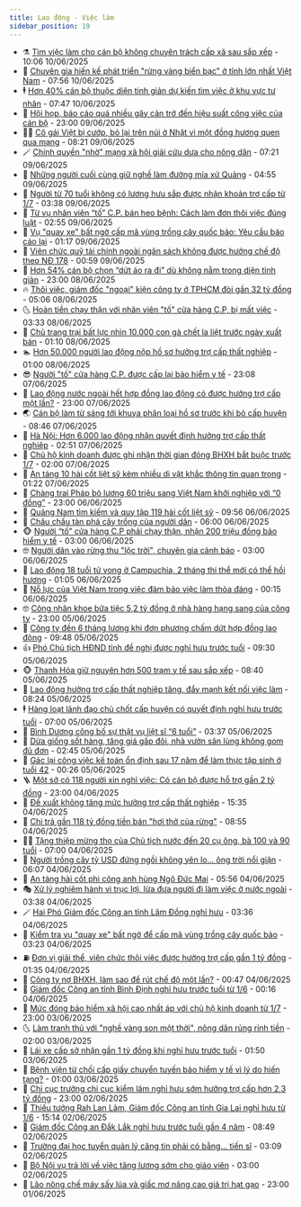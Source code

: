 ```yaml
---
title: Lao động - Việc làm
sidebar_position: 19
---
```


<!-- dantri-lao-dong-viec-lam:START -->
- ⚗️ [Tìm việc làm cho cán bộ không chuyên trách cấp xã sau sắp xếp](https://dantri.com.vn/lao-dong-viec-lam/tim-viec-lam-cho-can-bo-khong-chuyen-trach-cap-xa-sau-sap-xep-20250610163212240.htm) - 10:06 10/06/2025
- 🙉 [Chuyên gia hiến kế phát triển &quot;rừng vàng biển bạc&quot; ở tỉnh lớn nhất Việt Nam](https://dantri.com.vn/lao-dong-viec-lam/chuyen-gia-hien-ke-phat-trien-rung-vang-bien-bac-o-tinh-lon-nhat-viet-nam-20250610141312170.htm) - 07:56 10/06/2025
- 🕴 [Hơn 40% cán bộ thuộc diện tinh giản dự kiến tìm việc ở khu vực tư nhân](https://dantri.com.vn/lao-dong-viec-lam/hon-40-can-bo-thuoc-dien-tinh-gian-du-kien-tim-viec-o-khu-vuc-tu-nhan-20250610141626241.htm) - 07:47 10/06/2025
- 🧐 [Hội họp, báo cáo quá nhiều gây cản trở đến hiệu suất công việc của cán bộ](https://dantri.com.vn/lao-dong-viec-lam/hoi-hop-bao-cao-qua-nhieu-gay-can-tro-den-hieu-suat-cong-viec-cua-can-bo-20250609105143981.htm) - 23:00 09/06/2025
- 🧑‍💻 [Cô gái Việt bị cướp, bỏ lại trên núi ở Nhật vì một đồng hương quen qua mạng](https://dantri.com.vn/lao-dong-viec-lam/co-gai-viet-bi-cuop-bo-lai-tren-nui-o-nhat-vi-mot-dong-huong-quen-qua-mang-20250609115859303.htm) - 08:21 09/06/2025
- 🪄 [Chính quyền &quot;nhờ&quot; mạng xã hội giải cứu dưa cho nông dân](https://dantri.com.vn/lao-dong-viec-lam/chinh-quyen-nho-mang-xa-hoi-giai-cuu-dua-cho-nong-dan-20250609122720385.htm) - 07:21 09/06/2025
- 🦣 [Những người cuối cùng giữ nghề làm đường mía xứ Quảng](https://dantri.com.vn/lao-dong-viec-lam/nhung-nguoi-cuoi-cung-giu-nghe-lam-duong-mia-xu-quang-20250608162528476.htm) - 04:55 09/06/2025
- 🎡 [Người từ 70 tuổi không có lương hưu sắp được nhận khoản trợ cấp từ 1/7](https://dantri.com.vn/lao-dong-viec-lam/nguoi-tu-70-tuoi-khong-co-luong-huu-sap-duoc-nhan-khoan-tro-cap-tu-17-20250609101427008.htm) - 03:38 09/06/2025
- 🦍 [Từ vụ nhân viên “tố” C.P. bán heo bệnh: Cách làm đơn thôi việc đúng luật](https://dantri.com.vn/lao-dong-viec-lam/tu-vu-nhan-vien-to-cp-ban-heo-benh-cach-lam-don-thoi-viec-dung-luat-20250609092133459.htm) - 02:55 09/06/2025
- 🫶 [Vụ &quot;quay xe&quot; bất ngờ cấp mã vùng trồng cây quốc bảo: Yêu cầu báo cáo lại](https://dantri.com.vn/lao-dong-viec-lam/vu-quay-xe-bat-ngo-cap-ma-vung-trong-cay-quoc-bao-yeu-cau-bao-cao-lai-20250609071907009.htm) - 01:17 09/06/2025
- 🥸 [Viên chức quỹ tài chính ngoài ngân sách không được hưởng chế độ theo NĐ 178](https://dantri.com.vn/lao-dong-viec-lam/vien-chuc-quy-tai-chinh-ngoai-ngan-sach-khong-duoc-huong-che-do-theo-nd-178-20250608200212660.htm) - 00:59 09/06/2025
- 🎡 [Hơn 54% cán bộ chọn “dứt áo ra đi” dù không nằm trong diện tinh giản](https://dantri.com.vn/lao-dong-viec-lam/hon-54-can-bo-chon-dut-ao-ra-di-du-khong-nam-trong-dien-tinh-gian-20250608192106117.htm) - 23:00 08/06/2025
- 🔥 [Thôi việc, giám đốc &quot;ngoại&quot; kiện công ty ở TPHCM đòi gần 32 tỷ đồng](https://dantri.com.vn/lao-dong-viec-lam/thoi-viec-giam-doc-ngoai-kien-cong-ty-o-tphcm-doi-gan-32-ty-dong-20250608113240907.htm) - 05:06 08/06/2025
- 🌜 [Hoàn tiền chạy thận với nhân viên &quot;tố&quot; cửa hàng C.P, bị mất việc](https://dantri.com.vn/lao-dong-viec-lam/hoan-tien-chay-than-voi-nhan-vien-to-cua-hang-cp-bi-mat-viec-20250607200857790.htm) - 03:33 08/06/2025
- 🤭 [Chủ trang trại bất lực nhìn 10.000 con gà chết la liệt trước ngày xuất bán](https://dantri.com.vn/lao-dong-viec-lam/chu-trang-trai-bat-luc-nhin-10000-con-ga-chet-la-liet-truoc-ngay-xuat-ban-20250607235629111.htm) - 01:10 08/06/2025
- 🏊 [Hơn 50.000 người lao động nộp hồ sơ hưởng trợ cấp thất nghiệp](https://dantri.com.vn/lao-dong-viec-lam/hon-50000-nguoi-lao-dong-nop-ho-so-huong-tro-cap-that-nghiep-20250604163944891.htm) - 01:00 08/06/2025
- 😎 [Người &quot;tố&quot; cửa hàng C.P. được cấp lại bảo hiểm y tế](https://dantri.com.vn/lao-dong-viec-lam/nguoi-to-cua-hang-cp-duoc-cap-lai-bao-hiem-y-te-20250607220958007.htm) - 23:08 07/06/2025
- 🤖 [Lao động nước ngoài hết hợp đồng lao động có được hưởng trợ cấp một lần?](https://dantri.com.vn/lao-dong-viec-lam/lao-dong-nuoc-ngoai-het-hop-dong-lao-dong-co-duoc-huong-tro-cap-mot-lan-20250602132024630.htm) - 23:00 07/06/2025
- 🌏 [Cán bộ làm từ sáng tới khuya phân loại hồ sơ trước khi bỏ cấp huyện](https://dantri.com.vn/lao-dong-viec-lam/can-bo-lam-tu-sang-toi-khuya-phan-loai-ho-so-truoc-khi-bo-cap-huyen-20250607141742792.htm) - 08:46 07/06/2025
- 🦏 [Hà Nội: Hơn 6.000 lao động nhận quyết định hưởng trợ cấp thất nghiệp](https://dantri.com.vn/lao-dong-viec-lam/ha-noi-hon-6000-lao-dong-nhan-quyet-dinh-huong-tro-cap-that-nghiep-20250607094206961.htm) - 02:51 07/06/2025
- 🤔 [Chủ hộ kinh doanh được ghi nhận thời gian đóng BHXH bắt buộc trước 1/7](https://dantri.com.vn/lao-dong-viec-lam/chu-ho-kinh-doanh-duoc-ghi-nhan-thoi-gian-dong-bhxh-bat-buoc-truoc-17-20250607074428196.htm) - 02:00 07/06/2025
- 🌮 [An táng 10 hài cốt liệt sỹ kèm nhiều di vật khắc thông tin quan trọng](https://dantri.com.vn/lao-dong-viec-lam/an-tang-10-hai-cot-liet-sy-kem-nhieu-di-vat-khac-thong-tin-quan-trong-20250606163709266.htm) - 01:22 07/06/2025
- 💪 [Chàng trai Pháp bỏ lương 60 triệu sang Việt Nam khởi nghiệp với “0 đồng”](https://dantri.com.vn/lao-dong-viec-lam/chang-trai-phap-bo-luong-60-trieu-sang-viet-nam-khoi-nghiep-voi-0-dong-20250604091135141.htm) - 23:00 06/06/2025
- 💪 [Quảng Nam tìm kiếm và quy tập 119 hài cốt liệt sỹ](https://dantri.com.vn/lao-dong-viec-lam/quang-nam-tim-kiem-va-quy-tap-119-hai-cot-liet-sy-20250606145927635.htm) - 09:56 06/06/2025
- 🦒 [Châu chấu tàn phá cây trồng của người dân](https://dantri.com.vn/lao-dong-viec-lam/chau-chau-tan-pha-cay-trong-cua-nguoi-dan-20250605173616108.htm) - 06:00 06/06/2025
- 🐵 [Người “tố” cửa hàng C.P phải chạy thận, nhận 200 triệu đồng bảo hiểm y tế](https://dantri.com.vn/lao-dong-viec-lam/nguoi-to-cua-hang-cp-phai-chay-than-nhan-200-trieu-dong-bao-hiem-y-te-20250606093712092.htm) - 03:00 06/06/2025
- 🤓 [Người dân vào rừng thu &quot;lộc trời&quot;, chuyên gia cảnh báo](https://dantri.com.vn/lao-dong-viec-lam/nguoi-dan-vao-rung-thu-loc-troi-chuyen-gia-canh-bao-20250605180250137.htm) - 03:00 06/06/2025
- 🧐 [Lao động 18 tuổi tử vong ở Campuchia, 2 tháng thi thể mới có thể hồi hương](https://dantri.com.vn/lao-dong-viec-lam/lao-dong-18-tuoi-tu-vong-o-campuchia-2-thang-thi-the-moi-co-the-hoi-huong-20250605165251775.htm) - 01:05 06/06/2025
- 💪 [Nỗ lực của Việt Nam trong việc đảm bảo việc làm thỏa đáng](https://dantri.com.vn/lao-dong-viec-lam/no-luc-cua-viet-nam-trong-viec-dam-bao-viec-lam-thoa-dang-20250605205958780.htm) - 00:15 06/06/2025
- 🤓 [Công nhân khoe bữa tiệc 5,2 tỷ đồng ở nhà hàng hạng sang của công ty](https://dantri.com.vn/lao-dong-viec-lam/cong-nhan-khoe-bua-tiec-52-ty-dong-o-nha-hang-hang-sang-cua-cong-ty-20250605165640882.htm) - 23:00 05/06/2025
- 💯 [Công ty đền 6 tháng lương khi đơn phương chấm dứt hợp đồng lao động](https://dantri.com.vn/lao-dong-viec-lam/cong-ty-den-6-thang-luong-khi-don-phuong-cham-dut-hop-dong-lao-dong-20250605150910183.htm) - 09:48 05/06/2025
- 👍 [Phó Chủ tịch HĐND tỉnh đề nghị được nghỉ hưu trước tuổi](https://dantri.com.vn/lao-dong-viec-lam/pho-chu-tich-hdnd-tinh-de-nghi-duoc-nghi-huu-truoc-tuoi-20250605161831834.htm) - 09:30 05/06/2025
- 🐵 [Thanh Hóa giữ nguyên hơn 500 trạm y tế sau sắp xếp](https://dantri.com.vn/lao-dong-viec-lam/thanh-hoa-giu-nguyen-hon-500-tram-y-te-sau-sap-xep-20250605115722341.htm) - 08:40 05/06/2025
- 💂 [Lao động hưởng trợ cấp thất nghiệp tăng, đẩy mạnh kết nối việc làm](https://dantri.com.vn/lao-dong-viec-lam/lao-dong-huong-tro-cap-that-nghiep-tang-day-manh-ket-noi-viec-lam-20250604195706920.htm) - 08:24 05/06/2025
- 🕴 [Hàng loạt lãnh đạo chủ chốt cấp huyện có quyết định nghỉ hưu trước tuổi](https://dantri.com.vn/lao-dong-viec-lam/hang-loat-lanh-dao-chu-chot-cap-huyen-co-quyet-dinh-nghi-huu-truoc-tuoi-20250605100431023.htm) - 07:00 05/06/2025
- 👀 [Bình Dương công bố sự thật vụ liệt sĩ “6 tuổi”](https://dantri.com.vn/lao-dong-viec-lam/binh-duong-cong-bo-su-that-vu-liet-si-6-tuoi-20250605103321020.htm) - 03:37 05/06/2025
- 🦄 [Dừa giống sốt hàng, tăng giá gấp đôi, nhà vườn săn lùng không gom đủ đơn](https://dantri.com.vn/lao-dong-viec-lam/dua-giong-sot-hang-tang-gia-gap-doi-nha-vuon-san-lung-khong-gom-du-don-20250604100934197.htm) - 02:45 05/06/2025
- 🔭 [Gác lại công việc kế toán ổn định sau 17 năm để làm thực tập sinh ở tuổi 42](https://dantri.com.vn/lao-dong-viec-lam/gac-lai-cong-viec-ke-toan-on-dinh-sau-17-nam-de-lam-thuc-tap-sinh-o-tuoi-42-20250604104710911.htm) - 00:26 05/06/2025
- 🪜 [Một sở có 118 người xin nghỉ việc: Có cán bộ được hỗ trợ gần 2 tỷ đồng](https://dantri.com.vn/lao-dong-viec-lam/mot-so-co-118-nguoi-xin-nghi-viec-co-can-bo-duoc-ho-tro-gan-2-ty-dong-20250604145431631.htm) - 23:00 04/06/2025
- 🌊 [Đề xuất không tăng mức hưởng trợ cấp thất nghiệp](https://dantri.com.vn/lao-dong-viec-lam/de-xuat-khong-tang-muc-huong-tro-cap-that-nghiep-20250604175010496.htm) - 15:35 04/06/2025
- 💯 [Chi trả gần 118 tỷ đồng tiền bán &quot;hơi thở của rừng&quot;](https://dantri.com.vn/lao-dong-viec-lam/chi-tra-gan-118-ty-dong-tien-ban-hoi-tho-cua-rung-20250604141542742.htm) - 08:55 04/06/2025
- 👨‍🏫 [Tặng thiệp mừng thọ của Chủ tịch nước đến 20 cụ ông, bà 100 và 90 tuổi](https://dantri.com.vn/lao-dong-viec-lam/tang-thiep-mung-tho-cua-chu-tich-nuoc-den-20-cu-ong-ba-100-va-90-tuoi-20250604134242877.htm) - 07:00 04/06/2025
- 🙉 [Người trồng cây tỷ USD đứng ngồi không yên lo... ông trời nổi giận](https://dantri.com.vn/lao-dong-viec-lam/nguoi-trong-cay-ty-usd-dung-ngoi-khong-yen-lo-ong-troi-noi-gian-20250603151701554.htm) - 06:07 04/06/2025
- 🦄 [An táng hài cốt phi công anh hùng Ngô Đức Mai](https://dantri.com.vn/lao-dong-viec-lam/an-tang-hai-cot-phi-cong-anh-hung-ngo-duc-mai-20250604115929758.htm) - 05:56 04/06/2025
- 🎭 [Xử lý nghiêm hành vi trục lợi, lừa đưa người đi làm việc ở nước ngoài](https://dantri.com.vn/lao-dong-viec-lam/xu-ly-nghiem-hanh-vi-truc-loi-lua-dua-nguoi-di-lam-viec-o-nuoc-ngoai-20250604091339425.htm) - 03:38 04/06/2025
- 🪄 [Hai Phó Giám đốc Công an tỉnh Lâm Đồng nghỉ hưu](https://dantri.com.vn/lao-dong-viec-lam/hai-pho-giam-doc-cong-an-tinh-lam-dong-nghi-huu-20250604091836493.htm) - 03:36 04/06/2025
- 🌁 [Kiểm tra vụ &quot;quay xe&quot; bất ngờ để cấp mã vùng trồng cây quốc bảo](https://dantri.com.vn/lao-dong-viec-lam/kiem-tra-vu-quay-xe-bat-ngo-de-cap-ma-vung-trong-cay-quoc-bao-20250604071557394.htm) - 03:23 04/06/2025
- ⛽️ [Đơn vị giải thể, viên chức thôi việc được hưởng trợ cấp gần 1 tỷ đồng](https://dantri.com.vn/lao-dong-viec-lam/don-vi-giai-the-vien-chuc-thoi-viec-duoc-huong-tro-cap-gan-1-ty-dong-20250603155424837.htm) - 01:35 04/06/2025
- 🤩 [Công ty nợ BHXH, làm sao để rút chế độ một lần?](https://dantri.com.vn/lao-dong-viec-lam/cong-ty-no-bhxh-lam-sao-de-rut-che-do-mot-lan-20250602153308303.htm) - 00:47 04/06/2025
- 🌝 [Giám đốc Công an tỉnh Bình Định nghỉ hưu trước tuổi từ 1/6](https://dantri.com.vn/lao-dong-viec-lam/giam-doc-cong-an-tinh-binh-dinh-nghi-huu-truoc-tuoi-tu-16-20250603202432962.htm) - 00:16 04/06/2025
- 🤗 [Mức đóng bảo hiểm xã hội cao nhất áp với chủ hộ kinh doanh từ 1/7](https://dantri.com.vn/lao-dong-viec-lam/muc-dong-bao-hiem-xa-hoi-cao-nhat-ap-voi-chu-ho-kinh-doanh-tu-17-20250603151815540.htm) - 23:00 03/06/2025
- 🌜 [Làm tranh thủ với &quot;nghề vàng son một thời&quot;, nông dân rủng rỉnh tiền](https://dantri.com.vn/lao-dong-viec-lam/lam-tranh-thu-voi-nghe-vang-son-mot-thoi-nong-dan-rung-rinh-tien-20250602153234653.htm) - 02:00 03/06/2025
- 👀 [Lái xe cấp sở nhận gần 1 tỷ đồng khi nghỉ hưu trước tuổi](https://dantri.com.vn/lao-dong-viec-lam/lai-xe-cap-so-nhan-gan-1-ty-dong-khi-nghi-huu-truoc-tuoi-20250603081539918.htm) - 01:50 03/06/2025
- 🫣 [Bệnh viện từ chối cấp giấy chuyển tuyến bảo hiểm y tế vì lý do hiến tạng?](https://dantri.com.vn/lao-dong-viec-lam/benh-vien-tu-choi-cap-giay-chuyen-tuyen-bao-hiem-y-te-vi-ly-do-hien-tang-20250602115459783.htm) - 01:00 03/06/2025
- 🧠 [Chi cục trưởng chi cục kiểm lâm nghỉ hưu sớm hưởng trợ cấp hơn 2,3 tỷ đồng](https://dantri.com.vn/lao-dong-viec-lam/chi-cuc-truong-chi-cuc-kiem-lam-nghi-huu-som-huong-tro-cap-hon-23-ty-dong-20250602122412043.htm) - 23:00 02/06/2025
- 🎊 [Thiếu tướng Rah Lan Lâm, Giám đốc Công an tỉnh Gia Lai nghỉ hưu từ 1/6](https://dantri.com.vn/lao-dong-viec-lam/thieu-tuong-rah-lan-lam-giam-doc-cong-an-tinh-gia-lai-nghi-huu-tu-16-20250602211757888.htm) - 15:14 02/06/2025
- 🧰 [Giám đốc Công an Đắk Lắk nghỉ hưu trước tuổi gần 4 năm](https://dantri.com.vn/lao-dong-viec-lam/giam-doc-cong-an-dak-lak-nghi-huu-truoc-tuoi-gan-4-nam-20250602143847810.htm) - 08:49 02/06/2025
- 🐘 [Trường đại học tuyển quản lý căng tin phải có bằng... tiến sĩ](https://dantri.com.vn/lao-dong-viec-lam/truong-dai-hoc-tuyen-quan-ly-cang-tin-phai-co-bang-tien-si-20250530231031396.htm) - 03:09 02/06/2025
- 🥳 [Bộ Nội vụ trả lời về việc tăng lương sớm cho giáo viên](https://dantri.com.vn/lao-dong-viec-lam/bo-noi-vu-tra-loi-ve-viec-tang-luong-som-cho-giao-vien-20250602035231154.htm) - 03:00 02/06/2025
- 🐎 [Lão nông chế máy sấy lúa và giấc mơ nâng cao giá trị hạt gạo](https://dantri.com.vn/lao-dong-viec-lam/lao-nong-che-may-say-lua-va-giac-mo-nang-cao-gia-tri-hat-gao-20250528235120841.htm) - 23:00 01/06/2025<!-- dantri-lao-dong-viec-lam:END -->
